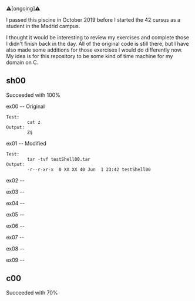 ⚠️[ongoing]⚠️

I passed this piscine in October 2019 before I started the 42 cursus as a student in the Madrid campus.

I thought it would be interesting to review my exercises and complete those I didn't finish back in the day.
All of the original code is still there, but I have also made some additions for those exercises I would do differently now.
My idea is for this repository to be some kind of time machine for my domain on C.

## sh00
Succeeded with 100%

ex00 -- Original

	Test:
			cat z
	Output:
			Z$

ex01 -- Modified

	Test:
			tar -tvf testShell00.tar
	Output:
			-r--r-xr-x  0 XX XX 40 Jun  1 23:42 testShell00

ex02 --

ex03 --

ex04 --

ex05 --

ex06 --

ex07 --

ex08 --

ex09 --


## c00
Succeeded with 70%
